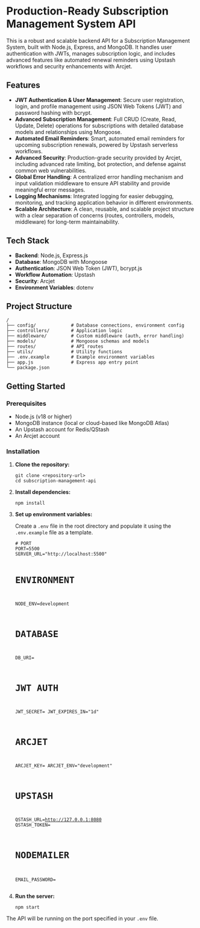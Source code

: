 <!DOCTYPE html>
<html lang="en">

<body class="bg-white text-gray-800">
       <div class="markdown-body">
        <h1>Production-Ready Subscription Management System API</h1>
        <p>This is a robust and scalable backend API for a Subscription Management System, built with Node.js, Express, and MongoDB. It handles user authentication with JWTs, manages subscription logic, and includes advanced features like automated renewal reminders using Upstash workflows and security enhancements with Arcjet.</p>
        <h2>Features</h2>
        <ul>
            <li><strong>JWT Authentication & User Management</strong>: Secure user registration, login, and profile management using JSON Web Tokens (JWT) and password hashing with bcrypt.</li>
            <li><strong>Advanced Subscription Management</strong>: Full CRUD (Create, Read, Update, Delete) operations for subscriptions with detailed database models and relationships using Mongoose.</li>
            <li><strong>Automated Email Reminders</strong>: Smart, automated email reminders for upcoming subscription renewals, powered by Upstash serverless workflows.</li>
            <li><strong>Advanced Security</strong>: Production-grade security provided by Arcjet, including advanced rate limiting, bot protection, and defense against common web vulnerabilities.</li>
            <li><strong>Global Error Handling</strong>: A centralized error handling mechanism and input validation middleware to ensure API stability and provide meaningful error messages.</li>
            <li><strong>Logging Mechanisms</strong>: Integrated logging for easier debugging, monitoring, and tracking application behavior in different environments.</li>
            <li><strong>Scalable Architecture</strong>: A clean, reusable, and scalable project structure with a clear separation of concerns (routes, controllers, models, middleware) for long-term maintainability.</li>
        </ul>
        <h2>Tech Stack</h2>
        <ul>
            <li><strong>Backend</strong>: Node.js, Express.js</li>
            <li><strong>Database</strong>: MongoDB with Mongoose</li>
            <li><strong>Authentication</strong>: JSON Web Token (JWT), bcrypt.js</li>
            <li><strong>Workflow Automation</strong>: Upstash</li>
            <li><strong>Security</strong>: Arcjet</li>
            <li><strong>Environment Variables</strong>: dotenv</li>
        </ul>
         <h2>Project Structure</h2>
        <pre><code>/
├── config/             # Database connections, environment config
├── controllers/        # Application logic
├── middleware/         # Custom middleware (auth, error handling)
├── models/             # Mongoose schemas and models
├── routes/             # API routes
├── utils/              # Utility functions
├── .env.example        # Example environment variables
├── app.js              # Express app entry point
└── package.json
</code></pre>
<h2>Getting Started</h2>
        <h3>Prerequisites</h3>
        <ul>
            <li>Node.js (v18 or higher)</li>
            <li>MongoDB instance (local or cloud-based like MongoDB Atlas)</li>
            <li>An Upstash account for Redis/QStash</li>
            <li>An Arcjet account</li>
        </ul>
<h3>Installation</h3>
        <ol class="list-decimal pl-5">
            <li><strong>Clone the repository:</strong>
                <pre><code>git clone &lt;repository-url&gt;
cd subscription-management-api</code></pre>
            </li>
            <li><strong>Install dependencies:</strong>
                <pre><code>npm install</code></pre>
            </li>
            <li><strong>Set up environment variables:</strong>
                <p>Create a <code>.env</code> file in the root directory and populate it using the <code>.env.example</code> file as a template.</p>
            </li>
           <pre><code># PORT
PORT=5500
SERVER_URL="http://localhost:5500"

# ENVIRONMENT
NODE_ENV=development

# DATABASE
DB_URI=

# JWT AUTH
JWT_SECRET=
JWT_EXPIRES_IN="1d"

# ARCJET
ARCJET_KEY=
ARCJET_ENV="development"

# UPSTASH
QSTASH_URL=http://127.0.0.1:8080
QSTASH_TOKEN=

# NODEMAILER
EMAIL_PASSWORD=
</code></pre>
            <li><strong>Run the server:</strong>
                <pre><code>npm start</code></pre>
            </li>
        </ol>
        <p>The API will be running on the port specified in your <code>.env</code> file.</p>
</div>

</body>
</html>
